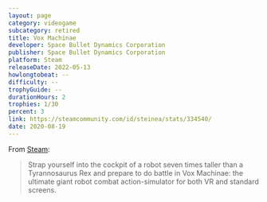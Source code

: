 ```yaml
---
layout: page
category: videogame
subcategory: retired
title: Vox Machinae
developer: Space Bullet Dynamics Corporation
publisher: Space Bullet Dynamics Corporation
platform: Steam
releaseDate: 2022-05-13
howlongtobeat: --
difficulty: --
trophyGuide: --
durationHours: 2
trophies: 1/30
percent: 3
link: https://steamcommunity.com/id/steinea/stats/334540/
date: 2020-08-19
---
```


From [Steam](https://store.steampowered.com/app/334540/Vox_Machinae/):

> Strap yourself into the cockpit of a robot seven times taller than a Tyrannosaurus Rex and prepare to do battle in Vox Machinae: the ultimate giant robot combat action-simulator for both VR and standard screens.
